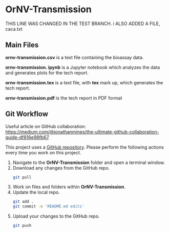 # OrNV-Transmission

THIS LINE WAS CHANGED IN THE TEST BRANCH.
i ALSO ADDED A FILE, caca.txt

## Main Files

**ornv-transmission.csv**  is a text file containing the bioassay data.

**ornv-transmission. ipynb** is a Jupyter notebook which analyzes the data and generates plots for the tech report.

**ornv-transmission.tex** is a text file, with **tex** mark up, which generates the tech report.

**ornv-transmission.pdf** is the tech report in PDF format

## Git Workflow

Useful article on GitHub collaboration: https://medium.com/@jonathanmines/the-ultimate-github-collaboration-guide-df816e98fb67.

This project uses a [GitHub repository](https://github.com/aubreymoore/OrNV-Transmission). Please perform the following actions every time you work on this project.

1. Navigate to the **OrNV-Transmission** folder and open a terminal window.
1. Download any changes from the GitHub repo.
    ```bash
    git pull
    ```
1. Work on files and folders within **OrNV-Transmission**.
1. Update the local repo.
    ```bash
    git add .
    git commit -m 'README.md edits'
    ```
1. Upload your changes to the GitHub repo.
    ```bash
    git push
    ```


